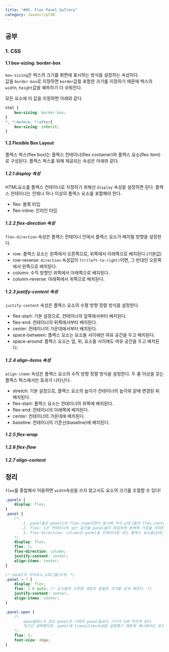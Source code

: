 ```yaml
---
title: "#05. Flex Panel Gallery"
category: Javascript30
---
```



## 공부
### 1. CSS 
#### 1.1 box-sizing: border-box
`box-sizing`은 박스의 크기를 화면에 표시하는 방식을 설정하는 속성이다.    
값을 `border-box`로 지정하면 `border`값을 포함한 크기를 지정하기 때문에 박스의 `width`, `height`값을 예측하기 더 쉬워진다.    

모든 요소에 이 값을 지정하면 아래와 같다.     
```css
html {
    box-sizing: border-box;
}
*, *:before, *:after{
    box-sizing: inherit;
}
```

#### 1.2 Flexible Box Layout
플렉스 박스(flex box)는 플렉스 컨테이너(flex container)와 플렉스 요소(flex item)로 구성된다. 플렉스 박스를 위해 제공되는 속성은 아래와 같다.   

##### 1.2.1 display 속성
HTML요소를 플렉스 컨테이너로 지정하기 위해선 `display` 속성을 설정하면 된다. 플렉스 컨테이너는 언제나 하나 이상의 플렉스 요소를 포함해야 한다.   
- flex: 블록 타입
- flex-inline: 인라인 타입


##### 1.2.2 flex-direction 속성
`flex-direction` 속성은 플렉스 컨테이너 안에서 플렉스 요소가 배치될 방향을 설정한다. 
- row: 플렉스 요소는 왼쪽에서 오른쪽으로, 위쪽에서 아래쪽으로 배치된다.(기본값)
- row-reverse: `direction` 속성값이 `ltr(left-to-right)`이면, 그 반대인 오른쪽에서 왼쪽으로 배치된다. 
- column: 수직 방향인 위쪽에서 아래쪽으로 배치된다. 
- column-reverse: 아래쪽에서 위쪽으로 배치된다. 


##### 1.2.3 justify-content 속성
`justify-content` 속성은 플렉스 요소의 수평 방향 정렬 방식을 설정한다. 
- flex-start: 기본 설정으로, 컨테이너의 앞쪽에서부터 배치된다.
- flex-end: 컨테이너의 뒤쪽에서부터 배치된다.
- center: 컨테이너의 가운데에서부터 배치된다. 
- space-between: 플렉스 요소는 요소들 사이에만 여유 공간을 두고 배치된다.
- space-around: 플렉스 요소는 앞, 뒤, 요소들 사이에도 여유 공간을 두고 배치된다.


##### 1.2.4 align-items 속성
`align-items` 속성은 플렉스 요소의 수직 방향 정렬 방식을 설정한다. 두 줄 이상을 갖는 플렉스 박스에서만 효과가 나타난다. 
- stretch: 기본 설정으로, 플렉스 요소의 높이가 컨테이너의 높이와 같에 변경된 뒤 배치된다.
- flex-start: 플렉스 요소는 컨테이너의 위쪽에 배치된다.
- flex-end: 컨테이너의 아래쪽에 배치된다.
- center: 컨테이너의 가운데에 배치된다.
- baseline: 컨테이너의 기준선(baseline)에 배치된다. 


##### 1.2.5 flex-wrap
##### 1.2.6 flex-flow
##### 1.2.7 align-content



## 정리
`flex`를 중첩해서 이용하면 `width`속성을 쓰지 않고서도 요소의 크기를 조절할 수 있다!

```css
.panels {
    display: flex; 
}
.panel {
    /* 
        1. panel들은 panels의 flex-item이면서 동시에 자식 p태그들의 flex-container가 된다.
        2. flex: 1은 컨테이너의 남는 공간을 panel들이 동일하게 분배해 가짐을 의미한다. 즉 모든 panel들이 동일한 크기를 갖게 된다. 
        3. flex-direction: column은 panel을 컨테이너로 갖는 플렉스 요소들(p태그)의 수평 정렬을 수직 정렬로 변경한다.
    */
    display: flex; 
    flex: 1;
    flex-direction: column; 
    justify-content: center; 
    align-items: center;
}

/* panel의 자식요소 p태그들(3개) */
.panel > * {
    display: flex; 
    flex: 1 0 auto; /* 요소들의 수만큼 세로로 동일한 크기를 갖게 해준다. */
    justify-content: center;
    align-items: center;
}

.panel.open {
    /* 
        open클래스가 있는 panel은 나머지 panel들보다 크기가 5배 커지게 된다. 
        여기선 생략했지만, panel에 transition속성을 설정했기 때문에 애니메이션 효과가 난다. 
    */
    flex: 5; 
    font-size: 40px;
}
```









